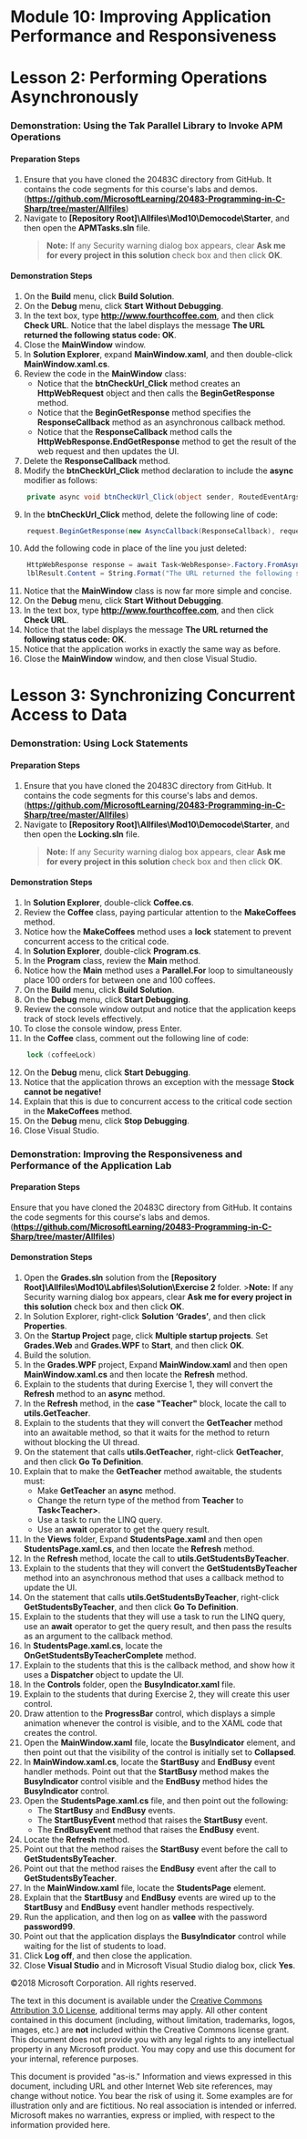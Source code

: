 
# Module 10:   Improving Application Performance and Responsiveness

# Lesson 2:  Performing Operations Asynchronously

### Demonstration: Using the Tak Parallel Library to Invoke APM Operations

#### Preparation Steps

1. Ensure that you have cloned the 20483C directory from GitHub. It contains the code segments for this course's labs and demos. (**https://github.com/MicrosoftLearning/20483-Programming-in-C-Sharp/tree/master/Allfiles**)
2. Navigate to **[Repository Root]\Allfiles\Mod10\Democode\Starter**, and then open the **APMTasks.sln** file.
     >**Note:** If any Security warning dialog box appears, clear **Ask me for every project in this solution** check box and then click **OK**.

#### Demonstration Steps

1.  On the **Build** menu, click **Build Solution**.
2.  On the **Debug** menu, click **Start Without Debugging**.
3.  In the text box, type **http://www.fourthcoffee.com**, and then click **Check URL**.
     Notice that the label displays the message **The URL returned the following status code: OK**.
4.  Close the **MainWindow** window.
5.  In **Solution Explorer**, expand **MainWindow.xaml**, and then double-click **MainWindow.xaml.cs**.
6. Review the code in the **MainWindow** class:
    -  Notice that the **btnCheckUrl_Click** method creates an **HttpWebRequest** object and then calls the **BeginGetResponse** method.
    -  Notice that the **BeginGetResponse** method specifies the **ResponseCallback** method as an asynchronous callback method.
    -  Notice that the **ResponseCallback** method calls the **HttpWebResponse.EndGetResponse** method to get the result of the web request and then updates the UI.
7. Delete the **ResponseCallback** method.
8. Modify the **btnCheckUrl_Click** method declaration to include the **async** modifier as follows:
```cs
    private async void btnCheckUrl_Click(object sender, RoutedEventArgs e)
```
9.	In the **btnCheckUrl_Click** method, delete the following line of code: 
```cs
    request.BeginGetResponse(new AsyncCallback(ResponseCallback), request);
```
10.	Add the following code in place of the line you just deleted:
```cs
    HttpWebResponse response = await Task<WebResponse>.Factory.FromAsync    (request.BeginGetResponse, request.EndGetResponse, request) as HttpWebResponse;
    lblResult.Content = String.Format("The URL returned the following status code: {0}  ", response.StatusCode);
```
11.  Notice that the **MainWindow** class is now far more simple and concise.
12.  On the **Debug** menu, click **Start Without Debugging**.
13.  In the text box, type **http://www.fourthcoffee.com**, and then click **Check URL**.
14.  Notice that the label displays the message **The URL returned the following status code: OK**.
15.  Notice that the application works in exactly the same way as before.
16.  Close the **MainWindow** window, and then close Visual Studio.


# Lesson 3:  Synchronizing Concurrent Access to Data

### Demonstration:  Using Lock Statements

#### Preparation Steps

1. Ensure that you have cloned the 20483C directory from GitHub. It contains the code segments for this course's labs and demos.(**https://github.com/MicrosoftLearning/20483-Programming-in-C-Sharp/tree/master/Allfiles**)
2. Navigate to **[Repository Root]\Allfiles\Mod10\Democode\Starter**, and then open the **Locking.sln** file.
     >**Note:** If any Security warning dialog box appears, clear **Ask me for every project in this solution** check box and then click **OK**.


#### Demonstration Steps

1.  In **Solution Explorer**, double-click **Coffee.cs**.
2.  Review the **Coffee** class, paying particular attention to the **MakeCoffees** method.
3.  Notice how the **MakeCoffees** method uses a **lock** statement to prevent concurrent access to the critical code.
4.  In **Solution Explorer**, double-click **Program.cs**.
5.  In the **Program** class, review the **Main** method.
6.  Notice how the **Main** method uses a **Parallel.For** loop to simultaneously place 100 orders for between one and 100 coffees.
7. On the **Build** menu, click **Build Solution**.
8. On the **Debug** menu, click **Start Debugging**.
9. Review the console window output and notice that the application keeps track of stock levels effectively.
10. To close the console window, press Enter.
11. In the **Coffee** class, comment out the following line of code:
```cs
    lock (coffeeLock)
```
12.  On the **Debug** menu, click **Start Debugging**.
13.  Notice that the application throws an exception with the message **Stock cannot be negative!**
14.  Explain that this is due to concurrent access to the critical code section in the **MakeCoffees** method.
15.  On the **Debug** menu, click **Stop Debugging**.
16.  Close Visual Studio.

### Demonstration:  Improving the Responsiveness and Performance of the Application Lab

#### Preparation Steps

Ensure that you have cloned the 20483C directory from GitHub. It contains the code segments for this course's labs and demos. (**https://github.com/MicrosoftLearning/20483-Programming-in-C-Sharp/tree/master/Allfiles**)

#### Demonstration Steps

1.  Open the **Grades.sln** solution from the **[Repository Root]\Allfiles\Mod10\Labfiles\Solution\Exercise 2** folder.
          >**Note:** If any Security warning dialog box appears, clear **Ask me for every project in this solution** check box and then click **OK**.
2.  In Solution Explorer, right-click **Solution ‘Grades’**, and then click **Properties**.
3.  On the **Startup Project** page, click **Multiple startup projects**. Set **Grades.Web** and **Grades.WPF** to **Start**, and then click **OK**.
4.  Build the solution.
5.  In the **Grades.WPF** project, Expand **MainWindow.xaml** and then open **MainWindow.xaml.cs** and then locate the **Refresh** method.
6.  Explain to the students that during Exercise 1, they will convert the **Refresh** method to an **async** method.
7.  In the **Refresh** method, in the **case "Teacher"** block, locate the call to **utils.GetTeacher**.
8.  Explain to the students that they will convert the **GetTeacher** method into an awaitable method, so that it waits for the method to return without blocking the UI thread.
9.  On the statement that calls **utils.GetTeacher**, right-click **GetTeacher**, and then click **Go To Definition**.
10. Explain that to make the **GetTeacher** method awaitable, the students must: 
    -  Make **GetTeacher** an **async** method.
    -  Change the return type of the method from **Teacher** to **Task\<Teacher\>**.
    -  Use a task to run the LINQ query.
    -  Use an **await** operator to get the query result.
11. In the **Views** folder, Expand **StudentsPage.xaml** and then open **StudentsPage.xaml.cs**, and then locate the **Refresh** method.
12. In the **Refresh** method, locate the call to **utils.GetStudentsByTeacher**.
13. Explain to the students that they will convert the **GetStudentsByTeacher** method into an asynchronous method that uses a callback method to update the UI.
14. On the statement that calls **utils.GetStudentsByTeacher**, right-click **GetStudentsByTeacher**, and then click **Go To Definition**.
15. Explain to the students that they will use a task to run the LINQ query, use an **await** operator to get the query result, and then pass the results as an argument to the callback method.
16. In **StudentsPage.xaml.cs**, locate the **OnGetStudentsByTeacherComplete** method.
17. Explain to the students that this is the callback method, and show how it uses a **Dispatcher** object to update the UI.
18. In the **Controls** folder, open the **BusyIndicator.xaml** file.
19. Explain to the students that during Exercise 2, they will create this user control.
20. Draw attention to the **ProgressBar** control, which displays a simple animation whenever the control is visible, and to the XAML code that creates the control.
21. Open the **MainWindow.xaml** file, locate the **BusyIndicator** element, and then point out that the visibility of the control is initially set to **Collapsed**.
22. In **MainWindow.xaml.cs**, locate the **StartBusy** and **EndBusy** event handler methods. Point out that the **StartBusy** method makes the **BusyIndicator** control visible and the **EndBusy** method hides the **BusyIndicator** control.
23. Open the **StudentsPage.xaml.cs** file, and then point out the following:
    -  The **StartBusy** and **EndBusy** events.
    -  The **StartBusyEvent** method that raises the **StartBusy** event.
    -  The **EndBusyEvent** method that raises the **EndBusy** event.
24. Locate the **Refresh** method.
25. Point out that the method raises the **StartBusy** event before the call to **GetStudentsByTeacher**.
26. Point out that the method raises the **EndBusy** event after the call to **GetStudentsByTeacher**.
27. In the **MainWindow.xaml** file, locate the **StudentsPage** element.
28. Explain that the **StartBusy** and **EndBusy** events are wired up to the **StartBusy** and **EndBusy** event handler methods respectively.
29. Run the application, and then log on as **vallee** with the password **password99**.
30. Point out that the application displays the **BusyIndicator** control while waiting for the list of students to load.
31. Click **Log off**, and then close the application.
32. Close **Visual Studio** and in Microsoft Visual Studio dialog box, click **Yes**.








©2018 Microsoft Corporation. All rights reserved.

The text in this document is available under the  [Creative Commons Attribution 3.0 License](https://creativecommons.org/licenses/by/3.0/legalcode), additional terms may apply. All other content contained in this document (including, without limitation, trademarks, logos, images, etc.) are  **not**  included within the Creative Commons license grant. This document does not provide you with any legal rights to any intellectual property in any Microsoft product. You may copy and use this document for your internal, reference purposes.

This document is provided &quot;as-is.&quot; Information and views expressed in this document, including URL and other Internet Web site references, may change without notice. You bear the risk of using it. Some examples are for illustration only and are fictitious. No real association is intended or inferred. Microsoft makes no warranties, express or implied, with respect to the information provided here.
